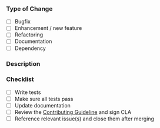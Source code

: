 ### Type of Change

<!-- Select the type of your PR -->

- [ ] Bugfix
- [ ] Enhancement / new feature
- [ ] Refactoring
- [ ] Documentation
- [ ] Dependency

### Description

<!-- Please describe your pull request -->

### Checklist

<!-- Please go through this checklist and make sure all applicable tasks have been done -->

- [ ] Write tests
- [ ] Make sure all tests pass
- [ ] Update documentation
- [ ] Review the [Contributing Guideline](https://github.com/Staffbase/custom-widgets-examples/blob/main/CONTRIBUTING.md) and sign CLA
- [ ] Reference relevant issue(s) and close them after merging
